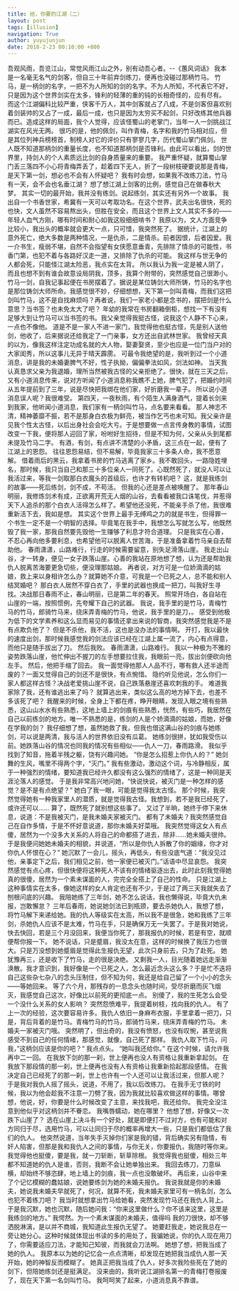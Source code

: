 ```yaml
---
title: 给，你要的江湖（二）
layout: post
tags: [illusion]
navigation: True
author: yuyujunjun
date: 2018-2-23 00:10:00 +800
---
```


吾观风雨，吾览江山，常觉风雨江山之外，别有动吾心者。--《蕙风词话》
我本是一名毫无名气的剑客，但自三十年前弃剑练刀，便再也没碰过那柄竹马。
竹马，是一柄剑的名字，一把不为人所知的剑的名字。不为人所知，不代表它不好，只是因为这个世界剑实在太多，锋利的轻薄的重的钝的长相奇怪的，应有尽有。
而这个江湖偏科比较严重，侠客千万人，其中剑客就占了八成，不是剑客但喜欢别着剑装帅的又占了一成，最后一成，也只是因为太穷买不起剑，只好改练其他兵器而已。造成这样的局面，我个人觉得，应该怪蜀山的老掌门，当年一人一剑挑战江湖实在风光无两。
很巧的是，他的佩剑，叫作青梅，名字和我的竹马相对应，但是其位列神兵榜榜首，制榜人对它的评价只有寥寥几字，历代蜀山掌门佩剑。
世人既不知道那柄剑的重量长度，也不知道那柄剑是否锋利。由此可以看出，剑的世界里，持剑人的个人素质远比剑的自身质量来的重要。
我严重怀疑，就算蜀山掌门丢三落四不小心将青梅弄丢了，趁着四下无人，折了一段树枝硬要说那是青梅，是天下第一剑，想必也不会有人怀疑吧？
我有时会想，如果我不改练刀法，竹马有一天，会不会也名垂江湖？
想了想江湖上剑客的比例，感觉自己在做春秋大梦。
其实一切的最开始，我并没有练剑。说起练剑，其实还有另外一个故事。
我出自一个书香世家，希冀有一天可以考取功名。在这个世界，武夫出名很快，死的也快，文人虽然不容易熬出头，但胜在安全，而且这个世界上文人其实不多的——年轻人血气方刚，哪有时间和耐心如我这般细细啃书？
我原以为，文人方面竞争比较小，我出头的概率就会更大一点，只可惜，我突然死了。
据统计，江湖上的意外死亡，绝大多数是两种情况，一是仇杀，二是情杀。前者因恨，后者因爱。我一介书生，瘦弱不堪，自然不会指望有女侠愿意垂青，先排除了情杀的可能性，书香门第，也犯不着与各路好汉走一道，又排除了仇杀的可能。
我这样与世无争的人都会死，只能怪江湖太险恶，我点实在太背。
所以我认为我一定是被人阴了，而且也想不到有谁会故意设局阴我，顶多，我算个附带的，突然感觉自己很渺小。
竹马一剑，自我记事起便在书房摆着了。据说是某位铸剑大师所铸，竹马的名字也是那位铸剑大师所命。我感觉很不妙，仔细想想，天下第一剑叫青梅，而我们这把剑叫竹马，这不是自找麻烦吗？再者说，我们一家老小都是念书的，摆把剑是什么意思？当书签？也未免太大了吧？
年幼的我常在书房翻箱倒柜，想找一下有没有足够大到让竹马可以当书签的书。我父亲觉得我挺古怪，说我这个人静不下心来，一点也不像他。
道是不是一家人不进一家门，我觉得他也挺古怪，先是别人送他剑，他收了，后来据说还给我定了一门亲事，女方还出自武林世家。
我曾经天真的以为，像我这样注定功成名就的大人物，娶妻娶贤，至少也应是一位门当户对的大家闺秀，所以这事儿无异于晴天霹雳。
可最令我绝望的是，我听到过一个小道消息，讲是我的未婚妻脾气不好，性子执拗，偏偏拳法如风，剑法如神。
当天我认真恳求父亲为我退婚，理所当然被我古怪的父亲拒绝了。很快，就在三天之后，又有小道消息传来，说对方听闻了小道消息称我瞧不上她，脾气犯了，把婚约时间从五年提前到了三年，说是尽快把我绑在他们家，好折磨我一辈子。
所以说小道消息误人呢？我很难受。
第四天，一夜秋雨，有个陌生人满身酒气，提着长剑来到我家，他听闻小道消息，我们家有一柄剑叫竹马，点名要来看看。
那人神志不清，精神萎靡不振，若不是那身白衣极为鲜亮，被当作乞丐也未可知。我父亲许是见我个性太古怪，以后出身社会会吃大亏。于是想要做一点言传身教的事情，试图改变一下我，便将那人迎回了家，吩咐好生招待，但是不知为何，父亲从头到尾都未提及竹马二字。
有酒，有剑，有点讲不清楚的小矛盾，这三点在一起，便有了江湖上的恩怨。
往往恩怨易结，但不易解，毕竟我家三十多条人命，我不愿意解。
借着雨后的黑云，我拿着书房的竹马逃离了家乡。我不敢回头，一路隐姓埋名，那时候，我只当自己和那三十多位亲人一同死了。心既然死了，就没人可以让我活过来，等我一剑取那白衣魔头的首级后，也许才有转机吧？
这，就是我练剑的故事——死后练剑，剑不成，不苟活。
但我的心还是差点被唤醒了。
那年春山明丽，我修炼剑术有成，正欲离开荒无人烟的山谷，去看看被我口诛笔伐，并惹得天下人追杀的那个白衣人活得怎么样了。希望他还没死，不能亲手杀了他，我很难重新活下去，我如是想。
其实这个世界上最手无缚鸡之力的就是书生，但得罪一个书生一定不是一个明智的选择。毕竟笔在我手中，我想怎么写就怎么写，他既然毁了我一家，那我自然要先毁他一生赚够了利息才符合道理。
只是我实在心善，不忍心再向他多要利息，也希望他可以脱离人世苦海，于是准备拿着竹马亲自去帮助他。
春雨潇潇，山路难行，行走的时候需要留意，别失足滑落山崖。
我走出山谷，才一转身，便见一女子跌落山崖。心善的我站在原地想了想，认为还是帮助我仇人脱离苦海要更急切些，便没理那姑娘。
再者说，对方可是一位娇滴滴的姑娘，救上来以身相许怎么办？就算她不介意，可我是一个已死之人，总不能和别人结冥婚吧？
那白衣人居然不穿白衣了，手里的武器也换成一把刀，叫我好生寻找。决战那日春雨不止，春山明丽，已是第二年的春天。
照常开场白，各自站在山崖的一端，按照惯例，先夸耀下自己的武器。
我说，我手里的是竹马，青梅竹马的竹马，郎骑竹马来，绕床弄青梅的竹马，他说，我手里的是刀，。
感受到他极为低下的文学素养和这么显而易见的事情还拿出来说的智商，我突然感觉我是不是有点欺负他了？
但是不杀他，我不活，这也是没办法的事情啊。
开打，我以最快的速度出剑，那时候我感觉我的剑法应该已经在江湖上属一流了，内心有点得意，而他只是随手拔出了刀。
然后我败。
春雨潇潇，山路难行。
我以一种极为不雅的姿势跌落山崖，他忙伸出不握刀的左手想要拉住我，我眼前一亮，拔出剑便砍向他左手。
然后，他把手缩了回去。
我一面觉得他那人人品不行，哪有救人还半途而废的？一面又觉得自己的剑还不是很快，有点惋惜。
隐约听见他说，怎么你们一家人都这样古怪？决战老爱挑山崖不说，自己跌落悬崖还喜欢刺我的手。
难道我家除了我，还有谁逃出来了吗？
就算逃出来，类似这么高的地方掉下去，也差不多该死了吧？
我醒来的时候，全身上下都在疼，睁开眼睛，发现入眼之境有些熟悉，这山山水水有些熟悉，这地上墙上的剑痕有些熟悉，恍然，有些巧，我居然在自己以前练剑的地方。唯一不熟悉的是，练剑的人是个娇滴滴的姑娘，而她，好像在学我的剑？
我仔细想了想，虽然她救了我，但我也借这满山谷的剑痕与她练剑，可以说是两清，我与活人的世界依旧没有瓜葛。
她练剑很拼，犹如我受伤以前。她跌落山谷的情况也同我的情况有些相似——仇人一刀，春雨路滑。
我似乎找到了知音，拖着半残之躯，饶有兴趣问她。
“你是怎么招惹上你仇人的？”
她剑舞的生风，嘴里不得两个字，“灭门。”
我有些激动，激动这个词，与冷静相反，属于一种强烈的情绪，要知道我已经许久都没有这么强烈的情绪了，这是一种同是天涯沦落人的感觉。
于是我非常高兴地问她，“快说快说，被灭门是一种怎样的感觉？是不是有点绝望？”
她白了我一眼，可能是觉得我太古怪。
那个时候，我突然觉得她有一种我家里人的潜质，就是觉得我古怪。我想到，若不是我已经死了，或许还可以……
算了，既然死了就别想这些事了。
又过了半晌，她终于停下来休息，说道：不是我被灭门，是我未婚夫家被灭门。
都有了未婚夫？我突然感觉自己在自作多情，于是不怀好意说道，那你未婚夫好菜哦。
我突然觉得这女人有点傻，居然为一个没多大关系的人将自己的命都搭了进去，除非……她未婚夫很帅。
于是我便问她她未婚夫的相貌，并说道，“所以是你仇人拆散了你的姻缘，你才对你仇人怀恨在心？”
她沉默了一会儿，摇头，再低头，有些没底气道：“我没见过他，亲事定下之后，我们相见之前，他一家便已被灭门。”话语中尽显哀怨。
我突然感觉有点心疼，但很快便将这种死人不该有的情绪驱逐出去，此时此刻我觉得她真的很傻，居然为一个素未谋面的人，完完全全搭上了自己的性命。
只是江湖上这种事情实在太多，像她这样的女人肯定也还有不少，于是过了两三天我就失去了刨根问底的兴趣。
我陪她练了三年剑，她不怎么说话，我也懒得说，毕竟大仇未报，岂敢懈怠？
三年后春雨，她说她剑法已到瓶颈，要去杀她仇人，我想了想，将竹马解下来递给她。我的仇人等级实在太高，所以我不是很急，她和我练了三年剑，杀她仇人应该不是太难，竹马在手，只是确保万无一失罢了。于是我对她说，快去快回，若是三个月没回来，我便当你死了，那我报仇的时候，若是有空，就顺便帮你报一下。
她不说话，只是蹙眉，我没太在意，这样的时候换了我压力也很大。只是万没想到她蹙眉是觉得此生报仇无望，此次只身前去，只为了赴死。
她犹豫再三，还是收下了竹马，走的很是决绝。
又剩我一人，目光随着她远走渐渐涣散。我才意识到，我好像是一个已死之人，怎么最近念头这么多？于是忙不迭将自己这些杂七杂八的念头压制住，但不知为何，我还是给自己留了一个小小的念头——等她回来。
等了六个月，那残存的一息念头也随时间，受尽折磨而灰飞烟灭，我感觉自己这次，好像比以前死的更彻底一点。
别傻了，我的生死怎么会受一个没什么关系的女人影响？
突然怨愤难平，我提着树枝，找向我的仇人。
有了上一次的经验，这次要容易许多。我仇人依旧一身麻布衣服，手里拿着一把刀，只是，背后背着的是竹马。青梅竹马的竹马，郎骑竹马来，绕床弄青梅的竹马。
未婚夫一家被灭门哦。
突然明了，但出奇的，我没有愤怒，也没有叹惋，甚至说我感受不到自己的任何情绪，那感觉，就像，自己死了那样。
我仇人取下竹马，问我，”这柄剑应该是你的吧？“
我点点头。
“她叫我还给你。”
在这个时候，请允许我再中二一回。
在我放下剑的那一刹，世上便再也没人有资格让我重新拿起剑。
在我放下那段情的那一刹，世上便再也没有人有资格让我重新拾起那段感情。
在我决定自己已经死了的那一刹，世上也许有一个人还可以让我活过来，但那人呢？
于是我对我仇人摇了摇头，说道，不用了，我以后改练刀。
在我手无寸铁的时候，我以为他会趁我不注意一刀劈了我，因为我就比较喜欢做这样的事情。哪曾想，他说，好，你要是什么时候改变了主意，来找我吧，我还给你。
我完全没注意到他似乎对这柄剑并不眷恋。
我嘴唇蠕动，她在哪里？
他想了想，好像又一次跌下山崖了？
选在山崖上决斗有一个好处，就是即便打不过对方，也有可能和对方同归于尽，选用竹马，可以让同归于尽的概率再增大一些，只是我们都低估了我们的仇人。
他突然说道，当年失手灭掉你们家是我的错，背后确实另有隐情，有奸人陷害，但那是我和我仇人之间的事情，与你无关，你要报仇，我随时等你来。
我觉得他也挺傻，要是我，就一刀斩断，斩草除根。
我觉得我也挺傻，相处三年都不知道她的仇人是谁，否则，我断不会让她单独出来。
我回去练刀，刀意纵横，却始终不够恣肆，地上墙上的剑痕，我一点也没敢破坏。
再后来，山谷中来了个记忆模糊的蠢姑娘，说她要练剑为她的未婚夫报仇。
我说我就是你的未婚夫，她说我未婚夫早就死了，何况，就算不死，我未婚夫家里可有一柄名剑，怎么也犯不着练刀吧？
我当时就想拿出竹马给她看，突然发现竹马还在我仇人背上。
于是我沉默，她也沉默，随后她问我：“你来这里做什么？你不该来这里，这里是我练剑的地方。”
我愕然。为一个素未谋面的未婚夫，值得吗
我的刀很快，却不够洒脱淋漓，是以并不商城，我知道此生报仇无望了。
她要赶我走，她说我总在一旁让她分心。这种时候就体现出书读的多的用处了，我骗她说，你的仇人现在用刀了，你需要适应刀法，才能知己知彼，而我就会刀法啊。
她想了想，把我当成了她的仇人。
我原本以为她的记忆会一点点清晰，却发现在她把我当成仇人那一天开始，她的神智反而模糊了。
她真正把我当成了仇人，好多次我险些死在了她的剑下，但陪她练剑还是挺满足。
没来由的，我听说江湖排名第一的青梅打卷报废了，现在天下第一名剑叫竹马。
我呵呵笑了起来，小道消息真不靠谱。